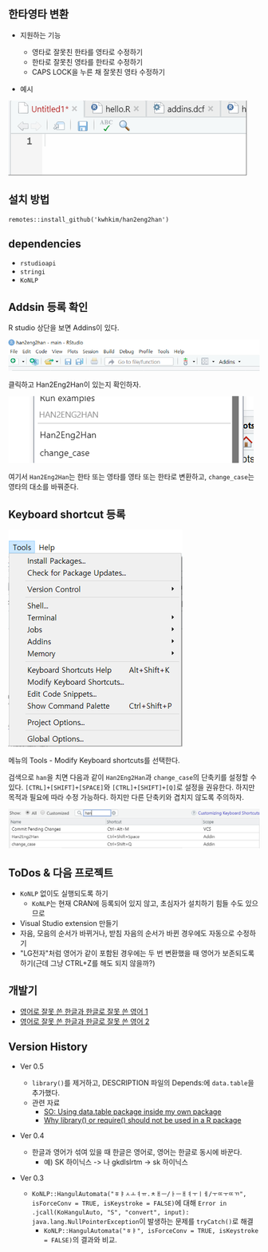 
## 한타영타 변환 

* 지원하는 기능
  - 영타로 잘못친 한타를 영타로 수정하기
  - 한타로 잘못친 영타를 한타로 수정하기
  - CAPS LOCK을 누른 채 잘못친 영타 수정하기
  
* 예시

![](./eng2han.gif)
  
## 설치 방법

```
remotes::install_github('kwhkim/han2eng2han')
```
  
## dependencies

* `rstudioapi`
* `stringi`
* `KoNLP`
  
## Addsin 등록 확인

R studio 상단을 보면 Addins이 있다.

![Menu](README_insertimage_2.png)

클릭하고 Han2Eng2Han이 있는지 확인하자.

![Addins](README_insertimage_1.png)

여기서 `Han2Eng2Han`는 한타 또는 영타를 영타 또는 한타로 변환하고, `change_case`는 영타의 대소를 바꿔준다.

## Keyboard shortcut 등록

![Modify Keyboard shortcuts](README_insertimage_3.png)

메뉴의 Tools - Modify Keyboard shortcuts를 선택한다.

검색으로 `han`을 치면 다음과 같이 `Han2Eng2Han`과 `change_case`의 단축키를 설정할 수 있다. `[CTRL]+[SHIFT]+[SPACE]`와 `[CTRL]+[SHIFT]+[Q]`로 설정을 권유한다. 하지만 목적과 필요에 따라 수정 가능하다. 하지만 다른 단축키와 겹치지 않도록 주의하자.

![Plot title. ](README_insertimage_4.png)

## ToDos & 다음 프로젝트

* `KoNLP` 없이도 실행되도록 하기 
  - `KoNLP`는 현재 CRAN에 등록되어 있지 않고, 초심자가 설치하기 힘들 수도 있으므로
* Visual Studio extension 만들기
* 자음, 모음의 순서가 바뀌거나, 받침 자음의 순서가 바뀐 경우에도 자동으로 수정하기 
* "LG전자"처럼 영어가 같이 포함된 경우에는 두 번 변환했을 때 영어가 보존되도록 하기(근데 그냥 CTRL+Z를 해도 되지 않을까?)

## 개발기

* [영어로 잘못 쓴 한글과 한글로 잘못 쓴 영어 1](http://ds.sumeun.org/?p=2621)
* [영어로 잘못 쓴 한글과 한글로 잘못 쓴 영어 2](http://ds.sumeun.org/?p=2624)

## Version History

* Ver 0.5
  - `library()`를 제거하고, DESCRIPTION 파일의 Depends:에 `data.table`을 추가했다. 
  - 관련 자료
    - [SO: Using data.table package inside my own package](https://stackoverflow.com/questions/10527072/using-data-table-package-inside-my-own-package)
    - [Why library() or require() should not be used in a R package](https://stackoverflow.com/questions/64737686/why-library-or-require-should-not-be-used-in-a-r-package)

* Ver 0.4 
  - 한글과 영어가 섞여 있을 때 한글은 영어로, 영어는 한글로 동시에 바꾼다.
    - 예) SK 하이닉스 -> 나 gkdlslrtm -> sk 하이닉스

* Ver 0.3 
  - `KoNLP::HangulAutomata("ㅎㅑㅅㅗㅕㅠ.ㅊㅐㅡ/ㅏㅡㅐㅕㅜㅣㅔ/ㅜㄸㅜㄸㄲ", isForceConv = TRUE, isKeystroke = FALSE)`에 대해 `Error in .jcall(KoHangulAuto, "S", "convert", input): java.lang.NullPointerException`이 발생하는 문제를 `tryCatch()`로 해결
    - `KoNLP::HangulAutomata("ㅎㅑ", isForceConv = TRUE, isKeystroke = FALSE)`의 결과와 비교. 

